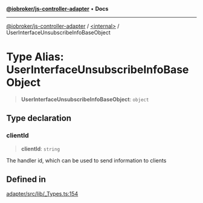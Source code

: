 [**@iobroker/js-controller-adapter**](../../README.md) • **Docs**

***

[@iobroker/js-controller-adapter](../../globals.md) / [\<internal\>](../README.md) / UserInterfaceUnsubscribeInfoBaseObject

# Type Alias: UserInterfaceUnsubscribeInfoBaseObject

> **UserInterfaceUnsubscribeInfoBaseObject**: `object`

## Type declaration

### clientId

> **clientId**: `string`

The handler id, which can be used to send information to clients

## Defined in

[adapter/src/lib/\_Types.ts:154](https://github.com/ioBroker/ioBroker.js-controller/blob/8896efebaa940f64d52c1c649e1e7f7a5500873b/packages/adapter/src/lib/_Types.ts#L154)
